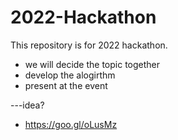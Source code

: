 # 2022-Hackathon

This repository is for 2022 hackathon. 

- we will decide the topic together
- develop the alogirthm
- present at the event



---idea?

- https://goo.gl/oLusMz

